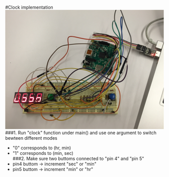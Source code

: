 #Clock implementation
![alt tag](https://github.com/wrn14897/Clock/blob/master/demo.jpg) <br />
###1. Run "clock" function under main() and use one argument to switch bewteen different modes <br />
   - "0" corresponds to (hr, min)  <br />
   - "1" corresponds to (min, sec) <br />
###2. Make sure two buttoms connected to "pin 4" and "pin 5" <br />
   - pin4 buttom -> increment "sec" or "min" <br />
   - pin5 buttom -> increment "min" or "hr"



